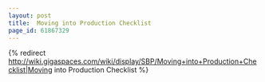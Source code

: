 ```yaml
---
layout: post
title:  Moving into Production Checklist
page_id: 61867329
---
```


{% redirect http://wiki.gigaspaces.com/wiki/display/SBP/Moving+into+Production+Checklist|Moving into Production Checklist %}
